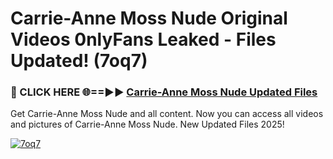 # Carrie-Anne Moss Nude Original Videos 0nlyFans Leaked - Files Updated! (7oq7)

<h3>🔴 CLICK HERE 🌐==►► <a href="https://tinyurl.com/4mcuefdz" rel="nofollow">Carrie-Anne Moss Nude Updated Files</a></h3>

Get Carrie-Anne Moss Nude and all content. Now you can access all videos and pictures of Carrie-Anne Moss Nude. New Updated Files 2025!

[![7oq7](https://i.imgur.com/StAQSOY.gif)](https://tinyurl.com/4mcuefdz)
